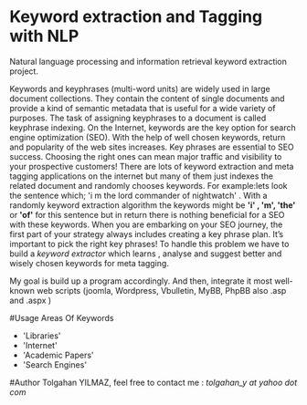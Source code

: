 # Keyword extraction and Tagging with NLP 
Natural language processing and information retrieval keyword extraction project.

Keywords and keyphrases (multi-word units) are widely used in large document collections.
They contain the content of single documents and provide a kind of semantic metadata that is useful for a wide variety of purposes.
The task of assigning keyphrases to a document is called keyphrase indexing.
On the Internet, keywords are the key option for search engine optimization (SEO).  With the help of well chosen keywords, return and popularity of the web sites increases. Key phrases are essential to SEO success. Choosing the right ones can mean major traffic and visibility to your prospective customers!
There are lots of keyword extraction and meta tagging applications on the internet but many of them just indexes the related document and randomly chooses keywords.
For example:lets look the sentence which;  'i m the lord commander of nightwatch' . With a randomly keyword extraction algorithm the keywords
might be **'i' , 'm', 'the'** or **'of'** for this sentence but in return there is nothing beneficial for a SEO with these keywords.
When you are embarking on your SEO journey, the first part of your strategy always includes creating a key phrase plan. It’s important to pick the right key phrases!
To handle this problem we have to build a *keyword extractor* which learns , analyse and suggest better and wisely chosen keywords for meta tagging. 

My goal is build up a program accordingly. And then, integrate it most well-known web scripts (joomla, Wordpress, Vbulletin, MyBB, PhpBB also .asp and .aspx )

#Usage Areas Of Keywords
  * 'Libraries'
  * 'Internet'
  * 'Academic Papers'
  * 'Search Engines'

#Author
Tolgahan YILMAZ, feel free to contact me : *tolgahan_y at yahoo dot com*
